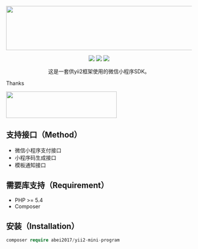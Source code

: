 <p align="center" style="margin-bottom:0!important;">    <a href="http://nai8.me" target="_blank">        <img width="600" height="120" src="https://nai8.me/images/ext-logos/yii2-mini-program.jpg">    </a></p><p align="center"><img src="https://poser.pugx.org/abei2017/yii2-mini-program/v/stable"><img src="https://poser.pugx.org/abei2017/yii2-mini-program/downloads"><img src="https://poser.pugx.org/abei2017/yii2-mini-program/unstable"></p><p align="center">    这是一套供yii2框架使用的微信小程序SDK。</p><p align="center" style="margin-bottom:0!important;">    <p>       Thanks     </p>    <p>    <a href="http://nai8.me" target="_blank">        <img width="300" height="72" src="http://nai8.me/images/logo.png">    </a>    </p></p>## 支持接口（Method）- 微信小程序支付接口- 小程序码生成接口- 模板通知接口## 需要库支持（Requirement）- PHP >= 5.4- Composer## 安装（Installation）```phpcomposer require abei2017/yii2-mini-program```